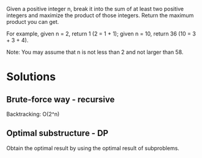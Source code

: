 Given a positive integer n, break it into the sum of at least two positive integers and maximize the product of those integers. Return the maximum product you can get.

For example, given n = 2, return 1 (2 = 1 + 1); given n = 10, return 36 (10 = 3 + 3 + 4).

Note: You may assume that n is not less than 2 and not larger than 58.

# Solutions

## Brute-force way - recursive

Backtracking: O(2^n)

## Optimal substructure - DP

Obtain the optimal result by using the optimal result of subproblems.